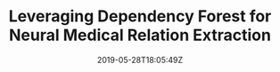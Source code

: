 ---
title: "Leveraging Dependency Forest for Neural Medical Relation Extraction"
authors:
- Linfeng Song
- Yue Zhang
- Daniel Gildea
- Mo Yu
- Zhiguo Wang
- Jinsong Su
author_notes:
- 
- 
- 
- 
- 
- 
date: "2019-05-28T18:05:49Z"
publishDate: "2025-05-28T18:05:49Z"
publication_types: [4）信息抽取]
publication: "**In Proc. of EMNLP 2019.** (CCF-B类)"
---